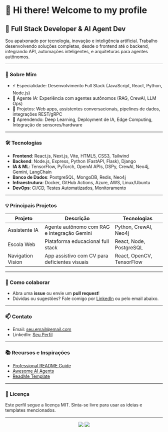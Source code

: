 # 👋 Hi there! Welcome to my profile

## 🚀 Full Stack Developer & AI Agent Dev

Sou apaixonado por tecnologia, inovação e inteligência artificial. Trabalho desenvolvendo soluções completas, desde o frontend até o backend, integrando API, automações inteligentes, e arquiteturas para agentes autônomos.

---

### 📌 Sobre Mim

- ⚡ Especialidade: Desenvolvimento Full Stack (JavaScript, React, Python, Node.js)
- 🤖 Agente IA: Experiência com agentes autônomos (RAG, CrewAI, LLM Ops)
- 🔭 Projetos: Web apps, assistentes conversacionais, pipelines de dados, integrações REST/gRPC
- 🌱 Aprendendo: Deep Learning, Deployment de IA, Edge Computing, Integração de sensores/hardware

---

### 🛠️ Tecnologias

- **Frontend**: React.js, Next.js, Vite, HTML5, CSS3, Tailwind
- **Backend**: Node.js, Express, Python (FastAPI, Flask), Django
- **IA & ML**: TensorFlow, PyTorch, OpenAI APIs, DSPy, CrewAI, Neo4j, Gemini, LangChain
- **Banco de Dados**: PostgreSQL, MongoDB, Redis, Neo4j
- **Infraestrutura**: Docker, GitHub Actions, Azure, AWS, Linux/Ubuntu
- **DevOps**: CI/CD, Testes Automatizados, Monitoramento

---

### 💡 Principais Projetos

| Projeto             | Descrição                                      | Tecnologias             |
|---------------------|------------------------------------------------|-------------------------|
| Assistente IA       | Agente autônomo com RAG e integração Gemini    | Python, CrewAI, Neo4j   |
| Escola Web          | Plataforma educacional full stack              | React, Node, PostgreSQL |
| Navigation Vision   | App assistivo com CV para deficientes visuais  | React, OpenCV, TensorFlow|

---

### 🤝 Como colaborar

- Abra uma **issue** ou envie um **pull request**!
- Dúvidas ou sugestões? Fale comigo por [LinkedIn](#) ou pelo email abaixo.

---

### 📫 Contato

- Email: seu.email@email.com
- LinkedIn: [Seu Perfil](#)

---

### 📚 Recursos e Inspirações

- [Professional README Guide](https://coding-boot-camp.github.io/full-stack/github/professional-readme-guide/)
- [Awesome AI Agents](https://github.com/e2b-dev/awesome-ai-agents)
- [ReadMe Template](https://github.com/iuricode/readme-template)

---

### 📝 Licença

Este perfil segue a licença MIT. Sinta-se livre para usar as ideias e templates mencionados.

---

<!-- Badges & Shields exemplo -->
<p align="center">
  <img src="https://img.shields.io/github/followers/seuUsuario?style=social"/>
  <img src="https://img.shields.io/github/stars/seuUsuario?style=social"/>
</p>
